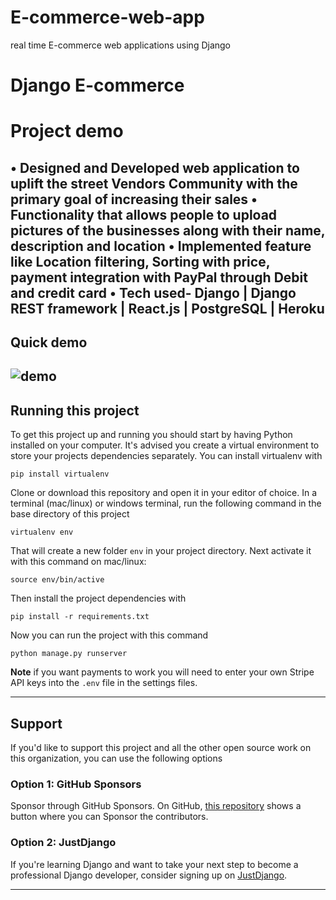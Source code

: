 # E-commerce-web-app
real time E-commerce web applications using Django


# Django E-commerce

# Project demo
•	Designed and Developed web application to uplift the street Vendors Community with the primary goal of increasing their sales
•	Functionality that allows people to upload pictures of the businesses along with their name, description and location
•	Implemented feature like Location filtering, Sorting with price, payment integration with PayPal through Debit and credit card
•	Tech used- Django | Django REST framework | React.js | PostgreSQL | Heroku
---

## Quick demo

![demo](https://drive.google.com/uc?export=view&id=1AVAnlsCuWduTAxxL3ROIKlu6um6wA8uS "Logo")
---


## Running this project

To get this project up and running you should start by having Python installed on your computer. It's advised you create a virtual environment to store your projects dependencies separately. You can install virtualenv with

```
pip install virtualenv
```

Clone or download this repository and open it in your editor of choice. In a terminal (mac/linux) or windows terminal, run the following command in the base directory of this project

```
virtualenv env
```

That will create a new folder `env` in your project directory. Next activate it with this command on mac/linux:

```
source env/bin/active
```

Then install the project dependencies with

```
pip install -r requirements.txt
```

Now you can run the project with this command

```
python manage.py runserver
```

**Note** if you want payments to work you will need to enter your own Stripe API keys into the `.env` file in the settings files.

---

## Support

If you'd like to support this project and all the other open source work on this organization, you can use the following options

### Option 1: GitHub Sponsors

Sponsor through GitHub Sponsors. On GitHub, [this repository](https://github.com/justdjango/django-ecommerce) shows a button where you can Sponsor the contributors.

### Option 2: JustDjango

If you're learning Django and want to take your next step to become a professional Django developer, consider signing up on [JustDjango](https://learn.justdjango.com).

---

